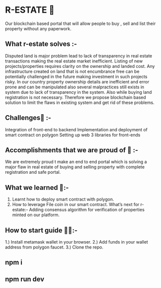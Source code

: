 # R-ESTATE 🏢

Our blockchain based portal that will allow people to  buy , sell and list their property without any paperwork. 
## What  r-estate solves :-
Disputed land is major problem lead to lack of transparency in real estate transactions making the real estate market inefficient. Listing of new projects/properties requires clarity on the ownership and landed cost.
Any infrastructure created on land that is not encumbrance free can be potentially challenged in the future making investment in such projects risky.
In our country property ownership details are inefficient and error prone and can be manipulated also several malpractices still exists in system due to lack of transparency in the system. Also while  buying land registration is not necessary. Therefore we propose blockchain based solution to limit the flaws in existing system and get rid of these problems.
## Challenges🎯 :-
Integration of front-end to backend
Implementation and deployment of smart contract on polygon
Setting up web 3 libraries for front-ends
## Accomplishments that we are proud of 💪 :-
We are extremely proud t make an end to end portal which is solving a major flaw in real estate of buying and selling property with complete registration and safe portal.
## What we learned 📖:- 
1)	Learnt how to deploy smart contract with polygon.
2)	How to leverage File coin in our smart contract.
What’s next for r-estate:-
Adding consensus  algorithm for verification of properties minted on our platform.

## How to start guide 🏃‍♂️:-
1.) Install metamask wallet in your browser.
2.) Add funds in your wallet address from polygon faucet.
3.) Clone the repo.
## npm i 
## npm run dev

